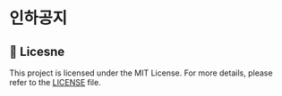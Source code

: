 # 인하공지

## 📄 Licesne
This project is licensed under the MIT License. For more details, please refer to the [LICENSE](LICENSE.txt) file.
